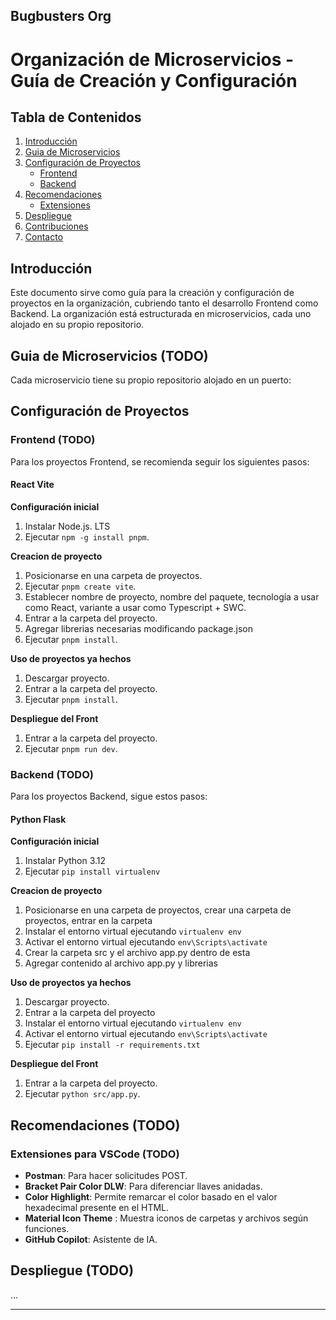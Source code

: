 ## Bugbusters Org

# Organización de Microservicios - Guía de Creación y Configuración

## Tabla de Contenidos
1. [Introducción](#introducción)
2. [Guia de Microservicios](#guia-de-microservicios)
3. [Configuración de Proyectos](#configuración-de-proyectos)
   - [Frontend](#frontend)
   - [Backend](#backend)
4. [Recomendaciones](#recomendaciones)
   - [Extensiones](#extensiones)
6. [Despliegue](#despliegue)
7. [Contribuciones](#contribuciones)
8. [Contacto](#contacto)

## Introducción
Este documento sirve como guía para la creación y configuración de proyectos en la organización, cubriendo tanto el desarrollo Frontend como Backend. La organización está estructurada en microservicios, cada uno alojado en su propio repositorio.

## Guia de Microservicios (TODO)
Cada microservicio tiene su propio repositorio alojado en un puerto:

## Configuración de Proyectos

### Frontend (TODO)
Para los proyectos Frontend, se recomienda seguir los siguientes pasos:
#### React Vite

**Configuración inicial**
1. Instalar Node.js. LTS
2. Ejecutar `npm -g install pnpm`.

**Creacion de proyecto**
1. Posicionarse en una carpeta de proyectos.
2. Ejecutar `pnpm create vite`.
3. Establecer nombre de proyecto, nombre del paquete, tecnología a usar como React, variante a usar como Typescript + SWC.
4. Entrar a la carpeta del proyecto.
5. Agregar librerias necesarias modificando package.json
6. Ejecutar `pnpm install`.

**Uso de proyectos ya hechos**
1. Descargar proyecto.
2. Entrar a la carpeta del proyecto.
3. Ejecutar `pnpm install`.

**Despliegue del Front**
1. Entrar a la carpeta del proyecto.
2. Ejecutar `pnpm run dev`.

### Backend (TODO)
Para los proyectos Backend, sigue estos pasos:
#### Python Flask

**Configuración inicial**
1. Instalar Python 3.12
2. Ejecutar `pip install virtualenv`

**Creacion de proyecto**
1. Posicionarse en una carpeta de proyectos, crear una carpeta de proyectos, entrar en la carpeta
2. Instalar el entorno virtual ejecutando `virtualenv env`
3. Activar el entorno virtual ejecutando `env\Scripts\activate`
4. Crear la carpeta src y el archivo app.py dentro de esta
5. Agregar contenido al archivo app.py y librerias

**Uso de proyectos ya hechos**
1. Descargar proyecto.
2. Entrar a la carpeta del proyecto
3. Instalar el entorno virtual ejecutando `virtualenv env`
4. Activar el entorno virtual ejecutando `env\Scripts\activate` 
5. Ejecutar `pip install -r requirements.txt`

**Despliegue del Front**
1. Entrar a la carpeta del proyecto.
2. Ejecutar `python src/app.py`.

## Recomendaciones (TODO)
### Extensiones para VSCode (TODO)
- **Postman**: Para hacer solicitudes POST.
- **Bracket Pair Color DLW**: Para diferenciar llaves anidadas.
- **Color Highlight**: Permite remarcar el color basado en el valor hexadecimal presente en el HTML.
- **Material Icon Theme** : Muestra iconos de carpetas y archivos según funciones.
- **GitHub Copilot**: Asistente de IA.

## Despliegue (TODO)
...

---
